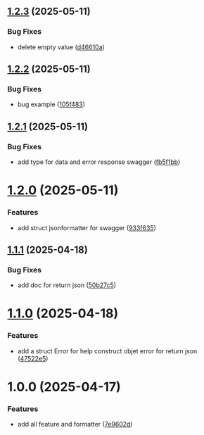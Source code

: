 ## [1.2.3](https://github.com/nsevenpack/ginresponse/compare/v1.2.2...v1.2.3) (2025-05-11)


### Bug Fixes

* delete empty value ([d46610a](https://github.com/nsevenpack/ginresponse/commit/d46610a40b6ec09e35ec38aab3478ca722f5b3c1))

## [1.2.2](https://github.com/nsevenpack/ginresponse/compare/v1.2.1...v1.2.2) (2025-05-11)


### Bug Fixes

* bug example ([105f483](https://github.com/nsevenpack/ginresponse/commit/105f483e677cdb4cfae9027eb7952891bc399b2b))

## [1.2.1](https://github.com/nsevenpack/ginresponse/compare/v1.2.0...v1.2.1) (2025-05-11)


### Bug Fixes

* add type for data and error response swagger ([fb5f1bb](https://github.com/nsevenpack/ginresponse/commit/fb5f1bb21d1f8401da13037a28ce245f63040a23))

# [1.2.0](https://github.com/nsevenpack/ginresponse/compare/v1.1.1...v1.2.0) (2025-05-11)


### Features

* add struct jsonformatter for swagger ([933f635](https://github.com/nsevenpack/ginresponse/commit/933f63575f8e070ad8f55f4a939a11fb6360cea8))

## [1.1.1](https://github.com/nsevenpack/ginresponse/compare/v1.1.0...v1.1.1) (2025-04-18)


### Bug Fixes

* add doc for return json ([50b27c5](https://github.com/nsevenpack/ginresponse/commit/50b27c50380da7ea0639323117658ba01f690a64))

# [1.1.0](https://github.com/nsevenpack/ginresponse/compare/v1.0.0...v1.1.0) (2025-04-18)


### Features

* add a struct Error for help construct objet error for return json ([47522e5](https://github.com/nsevenpack/ginresponse/commit/47522e50fb197b42ec6fce4a42d989c54eca5a38))

# 1.0.0 (2025-04-17)


### Features

* add all feature and formatter ([7e9602d](https://github.com/nsevenpack/ginresponse/commit/7e9602da27759f17971a5ac05d9c8a36d883a8d2))
